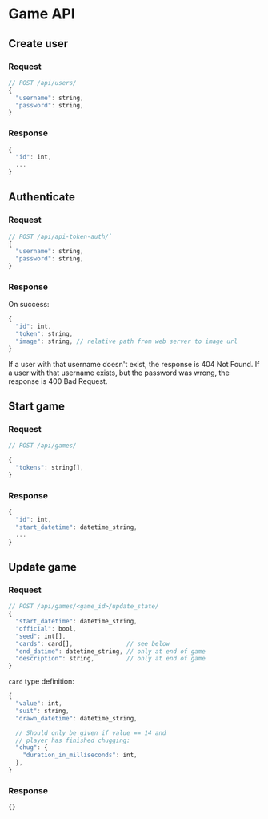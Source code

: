 # Game API

## Create user

### Request

```javascript
// POST /api/users/
{
  "username": string,
  "password": string,
}
```

### Response

```javascript
{
  "id": int,
  ...
}
```

## Authenticate

### Request
```javascript
// POST /api/api-token-auth/`
{
  "username": string,
  "password": string,
}
```

### Response
On success:
```javascript
{
  "id": int,
  "token": string,
  "image": string, // relative path from web server to image url
}
```

If a user with that username doesn't exist, the response is 404 Not Found.
If a user with that username exists, but the password was wrong, the response is 400 Bad Request.

## Start game

### Request
```javascript
// POST /api/games/

{
  "tokens": string[],
}
```

### Response
```javascript
{
  "id": int,
  "start_datetime": datetime_string,
  ...
}
```

## Update game

### Request
```javascript
// POST /api/games/<game_id>/update_state/
{
  "start_datetime": datetime_string,
  "official": bool,
  "seed": int[],
  "cards": card[],               // see below
  "end_datime": datetime_string, // only at end of game
  "description": string,         // only at end of game
}
```

`card` type definition:
```javascript
{
  "value": int,
  "suit": string,
  "drawn_datetime": datetime_string,

  // Should only be given if value == 14 and
  // player has finished chugging:
  "chug": { 
    "duration_in_milliseconds": int,
  },
}
```

### Response
```javascript
{}
```
